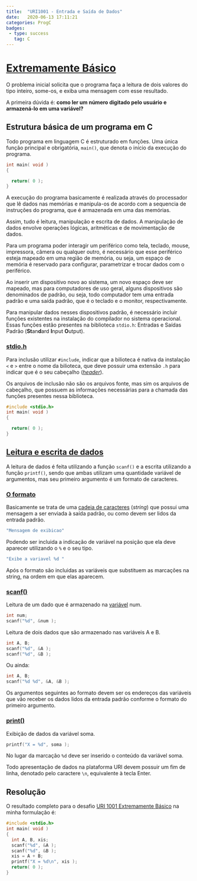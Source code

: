 ```yaml
---
title:  "URI1001 - Entrada e Saída de Dados"
date:   2020-06-13 17:11:21
categories: ProgC
badges:
 - type: success
   tag: C
---
```


# [Extremamente Básico](https://www.urionlinejudge.com.br/judge/pt/problems/view/1001)

O problema inicial solicita que o programa faça a leitura de dois valores do tipo inteiro, some-os, e exiba uma mensagem com esse resultado.

A primeira dúvida é: **como ler um número digitado pelo usuário e armazená-lo em uma variável?**

<!--more-->

## Estrutura básica de um programa em C

Todo programa em linguagem C é estruturado em funções. Uma única função principal e obrigatória, `main()`, que denota o início da execução do programa.

```c
int main( void )
{

  return( 0 );
}
```

A execução do programa basicamente é realizada através do processador que lê dados nas memórias e manipula-os de acordo com a sequencia de instruções do programa, que é armazenada em uma das memórias.

Assim, tudo é leitura, manipulação e escrita de dados. A manipulação de dados envolve operações lógicas, aritméticas e de movimentação de dados.

Para um programa poder interagir um periférico como tela, teclado, mouse, impressora, câmera ou qualquer outro, é necessário que esse periférico esteja mapeado em uma região de memória, ou seja, um espaço de memória é reservado para configurar, parametrizar e trocar dados com o periférico.

Ao inserir um dispositivo novo ao sistema, um novo espaço deve ser mapeado, mas para computadores de uso geral, alguns dispositivos são denominados de padrão, ou seja, todo computador tem uma entrada padrão e uma saída padrão, que é o teclado e o monitor, respectivamente.

Para manipular dados nesses dispositivos padrão, é necessário incluir funções existentes na instalação do compilador no sistema operacional.
Essas funções estão presentes na biblioteca `stdio.h`: Entradas e Saídas Padrão (**St**an**d**ard **I**nput **O**utput).


### [stdio.h](http://www.cplusplus.com/reference/cstdio/)

Para inclusão utilizar `#include`, indicar que a bilioteca é nativa da instalação `<` e `>` entre o nome da bilioteca, que deve possuir uma extensão `.h` para indicar que é o seu cabeçalho ([*header*](https://www.w3schools.in/c-tutorial/c-header-files/)).

Os arquivos de inclusão não são os arquivos fonte, mas sim os arquivos de cabeçalho, que possuem as informações necessárias para a chamada das funções presentes nessa biblioteca.


```c
#include <stdio.h>
int main( void )
{

  return( 0 );
}
```

## [Leitura e escrita de dados](https://www.w3schools.in/c-tutorial/input-output/)

A leitura de dados é feita utilizando a função `scanf()` e a escrita utilizando a função `printf()`, sendo que ambas utilizam uma quantidade variável de argumentos, mas seu primeiro argumento é um formato de caracteres.


### [O formato](https://www.w3schools.in/c-tutorial/format-specifiers/)

Basicamente se trata de uma [cadeia de caracteres](https://www.w3schools.in/c-tutorial/strings/) (*string*) que possui uma mensagem a ser enviada à saída padrão, ou como devem ser lidos da entrada padrão.

```c
"Mensagem de exibicao"
```
Podendo ser incluida a indicação de variável na posição que ela deve aparecer utilizando o `%` e o seu tipo.

```c
"Exibe a variavel %d "
```
Após o formato são incluidas as variáveis que substituem as marcações na string, na ordem em que elas aparecem.

### [scanf()](https://en.cppreference.com/w/c/io/fscanf)

Leitura de um dado que é armazenado na [variável](https://www.w3schools.in/c-tutorial/variables/) num.
```c
int num;
scanf("%d", &num );
```
Leitura de dois dados que são armazenado nas variáveis A e B.
```c
int A, B;
scanf("%d", &A );
scanf("%d", &B );
```

Ou ainda:

```c
int A, B;
scanf("%d %d", &A, &B );
```

Os argumentos seguintes ao formato devem ser os endereços das variáveis que vão receber os dados lidos da entrada padrão conforme o formato do primeiro argumento.

### [print()](https://en.cppreference.com/w/c/io/fprintf)
Exibição de dados da variável soma.

```c
printf("X = %d", soma );
```
No lugar da marcação `%d` deve ser inserido o conteúdo da variável soma.

Todo apresentação de dados na plataforma URI devem possuir um fim de linha, denotado pelo caractere `\n`, equivalente à tecla Enter.    


## Resolução
O resultado completo para o desafio
[URI 1001 Extremamente Básico](https://www.urionlinejudge.com.br/judge/pt/problems/view/1001?_blanck) na minha formulação é:


```c
#include <stdio.h>
int main( void )
{
  int A, B, xis;
  scanf("%d", &A );
  scanf("%d", &B );
  xis = A + B;
  printf("X = %d\n", xis );
  return( 0 );
}
```
